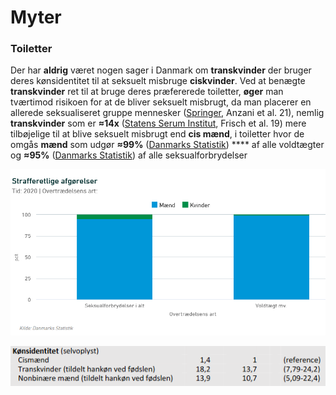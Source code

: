 # Myter

### Toiletter

Der har **aldrig** været nogen sager i Danmark om **transkvinder** der bruger deres kønsidentitet til at seksuelt misbruge **ciskvinder**. Ved at benægte **transkvinder** ret til at bruge deres præfererede toiletter, **øger** man tværtimod risikoen for at de bliver seksuelt misbrugt, da man placerer en allerede seksualiseret gruppe mennesker ([Springer](https://link.springer.com/article/10.1007/s10508-021-01935-8), Anzani et al. 21), nemlig **transkvinder** som er **≈14x**  ([Statens Serum Institut](https://files.projektsexus.dk/2019-10-26\_SEXUS-rapport\_2017-2018.pdf), Frisch et al. 19) mere tilbøjelige til at blive seksuelt misbrugt end **cis mænd**, i toiletter hvor de omgås **mænd** som udgør **≈99%** ([Danmarks Statistik](https://www.dst.dk/da/Statistik/emner/sociale-forhold/kriminalitet/domme)) **** af alle voldtægter og **≈95%** ([Danmarks Statistik](https://www.dst.dk/da/Statistik/emner/sociale-forhold/kriminalitet/domme)) af alle seksualforbrydelser

![Danmarks Statistik](<../../.gitbook/assets/billede (1).png>)

![Statens Serum Institut, Frisch et al. 19, Tabel 7.08](<../../.gitbook/assets/billede (6).png>)

